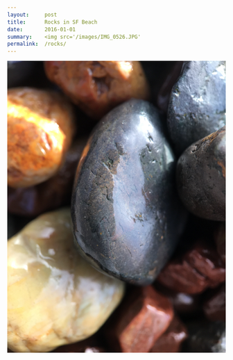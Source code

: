 ```yaml
---
layout:     post
title:      Rocks in SF Beach
date:       2016-01-01
summary:    <img src='/images/IMG_0526.JPG'
permalink:  /rocks/
---
```


![rocks](/images/IMG_0526.JPG)